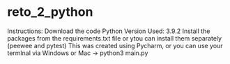 # reto_2_python

Instructions:
    Download the code
    Python Version Used: 3.9.2
    Install the packages from the requirements.txt file or ytou can install them separately (peewee and pytest)
    This was created using Pycharm, or you can use your termlnal via Windows or Mac -> python3 main.py
